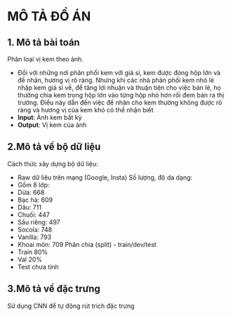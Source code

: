 # MÔ TẢ ĐỒ ÁN
## 1. Mô tả bài toán
Phân loại vị kem theo ảnh.

* Đối với những nơi phân phối kem với giá sỉ, kem được đóng hộp lớn và đề nhãn, hương vị rõ ràng. 
Nhưng khi các nhà phân phối kem nhỏ lẻ nhập kem giá sỉ về, để tăng lợi nhuận và thuận tiện cho việc bán lẻ, 
họ thường chia kem trong hộp lớn vào từng hộp nhỏ hơn rồi đem bán ra thị trường. 
Điều này dẫn đến việc đề nhãn cho kem thường không được rõ ràng và hương vị của kem khó có thể nhận biết 
* **Input**: Ảnh kem bất kỳ 
* **Output**: Vị kem của ảnh

## 2.Mô tả về bộ dữ liệu
Cách thức xây dựng bộ dữ liệu:
* Raw dữ liệu trên mạng (Google, Insta)
Số lượng, độ da dạng:
* Gồm 8 lớp:
* Dừa: 668
* Bạc hà: 609
* Dâu: 711
* Chuối: 447
* Sầu riêng: 497
* Socola: 748
* Vanilla: 793
* Khoai môn: 709
Phân chia (split) - train/dev/test
* Train 80%
* Val 20%
* Test chưa tính

## 3.Mô tả về đặc trưng
Sử dụng CNN để tự động rút trích đặc trưng
